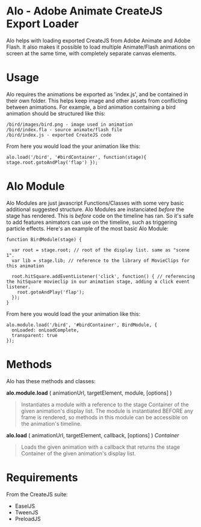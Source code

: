 # Alo - Adobe Animate CreateJS Export Loader

Alo helps with loading exported CreateJS from Adobe Animate and Adobe Flash. It also makes it possible to load multiple Animate/Flash animations on screen at the same time, with completely separate canvas elements.

# Usage

Alo requires the animations be exported as 'index.js', and be contained in their own folder. This helps keep image and other assets from conflicting between animations. For example, a bird animation containing a bird animation should be structured like this:

    /bird/images/bird.png - image used in animation
    /bird/index.fla - source animate/flash file
    /bird/index.js - exported CreateJS code

From here you would load the your animation like this:

    alo.load('/bird', '#birdContainer', function(stage){ stage.root.gotoAndPlay('flap') });

# Alo Module

Alo Modules are just javascript Functions/Classes with some very basic additional suggested structure. Alo Modules are instanciated _before_ the stage has rendered. This is _before_ code on the timeline has ran. So it's safe to add features animators can use on the timeline, such as triggering particle effects. Here's an example of the most basic Alo Module:

    function BirdModule(stage) {

      var root = stage.root; // root of the display list. same as "scene 1".
      var lib = stage.lib; // reference to the library of MovieClips for this animation

      root.hitSquare.addEventListener('click', function() { // referencing the hitSquare movieclip in our animation stage, adding a click event listener.
        root.gotoAndPlay('flap');
      });
    }

From here you would load the your animation like this:

    alo.module.load('/bird', '#birdContainer', BirdModule, {
      onLoaded: onLoadComplete,
      transparent: true
    });

# Methods

Alo has these methods and classes:

**alo.module.load** ( animationUrl, targetElement, module, [options] )
 > Instantiates a module with a reference to the stage Container of the given animation's display list. The module is instantiated BEFORE any frame is rendered, so methods in this module can be accessible on the animation's timeline.


**alo.load** ( animationUrl, targetElement, callback, [options] ) _Container_
 > Loads the given animation with a callback that returns the stage Container of the given animation's display list.

# Requirements

From the CreateJS suite: 
 * EaselJS
 * TweenJS
 * PreloadJS